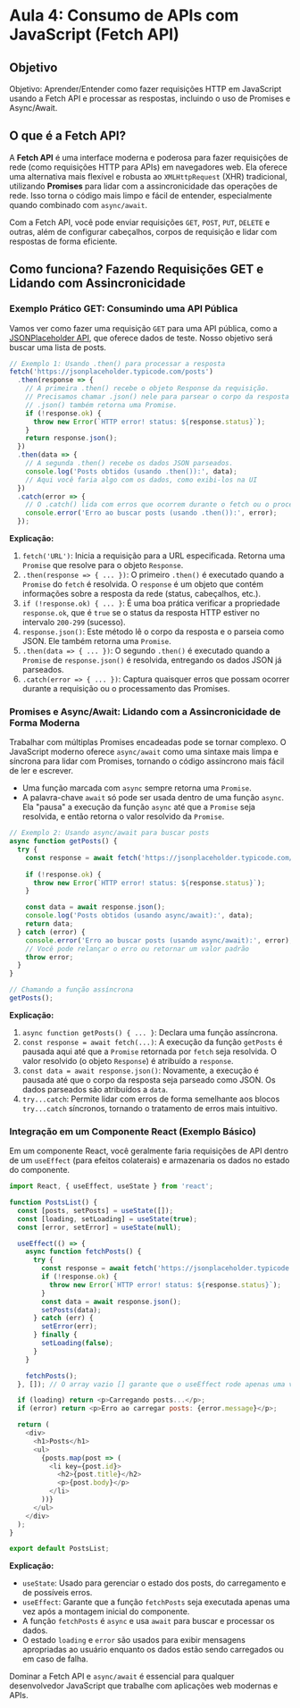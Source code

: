 # Aula 4: Consumo de APIs com JavaScript (Fetch API)

## Objetivo
Objetivo: Aprender/Entender como fazer requisições HTTP em JavaScript usando a Fetch API e processar as respostas, incluindo o uso de Promises e Async/Await.

## O que é a Fetch API?

A **Fetch API** é uma interface moderna e poderosa para fazer requisições de rede (como requisições HTTP para APIs) em navegadores web. Ela oferece uma alternativa mais flexível e robusta ao `XMLHttpRequest` (XHR) tradicional, utilizando **Promises** para lidar com a assincronicidade das operações de rede. Isso torna o código mais limpo e fácil de entender, especialmente quando combinado com `async/await`.

Com a Fetch API, você pode enviar requisições `GET`, `POST`, `PUT`, `DELETE` e outras, além de configurar cabeçalhos, corpos de requisição e lidar com respostas de forma eficiente.

## Como funciona? Fazendo Requisições GET e Lidando com Assincronicidade

### Exemplo Prático GET: Consumindo uma API Pública

Vamos ver como fazer uma requisição `GET` para uma API pública, como a [JSONPlaceholder API](https://jsonplaceholder.typicode.com/), que oferece dados de teste. Nosso objetivo será buscar uma lista de posts.

```javascript
// Exemplo 1: Usando .then() para processar a resposta
fetch('https://jsonplaceholder.typicode.com/posts')
  .then(response => {
    // A primeira .then() recebe o objeto Response da requisição.
    // Precisamos chamar .json() nele para parsear o corpo da resposta como JSON.
    // .json() também retorna uma Promise.
    if (!response.ok) {
      throw new Error(`HTTP error! status: ${response.status}`);
    }
    return response.json();
  })
  .then(data => {
    // A segunda .then() recebe os dados JSON parseados.
    console.log('Posts obtidos (usando .then()):', data);
    // Aqui você faria algo com os dados, como exibi-los na UI
  })
  .catch(error => {
    // O .catch() lida com erros que ocorrem durante o fetch ou o processamento da Promise.
    console.error('Erro ao buscar posts (usando .then()):', error);
  });
```

**Explicação:**
1.  `fetch('URL')`: Inicia a requisição para a URL especificada. Retorna uma `Promise` que resolve para o objeto `Response`.
2.  `.then(response => { ... })`: O primeiro `.then()` é executado quando a `Promise` do `fetch` é resolvida. O `response` é um objeto que contém informações sobre a resposta da rede (status, cabeçalhos, etc.).
3.  `if (!response.ok) { ... }`: É uma boa prática verificar a propriedade `response.ok`, que é `true` se o status da resposta HTTP estiver no intervalo `200-299` (sucesso).
4.  `response.json()`: Este método lê o corpo da resposta e o parseia como JSON. Ele também retorna uma `Promise`.
5.  `.then(data => { ... })`: O segundo `.then()` é executado quando a `Promise` de `response.json()` é resolvida, entregando os dados JSON já parseados.
6.  `.catch(error => { ... })`: Captura quaisquer erros que possam ocorrer durante a requisição ou o processamento das Promises.

### Promises e Async/Await: Lidando com a Assincronicidade de Forma Moderna

Trabalhar com múltiplas Promises encadeadas pode se tornar complexo. O JavaScript moderno oferece `async/await` como uma sintaxe mais limpa e síncrona para lidar com Promises, tornando o código assíncrono mais fácil de ler e escrever.

*   Uma função marcada com `async` sempre retorna uma `Promise`.
*   A palavra-chave `await` só pode ser usada dentro de uma função `async`. Ela "pausa" a execução da função `async` até que a `Promise` seja resolvida, e então retorna o valor resolvido da `Promise`.

```javascript
// Exemplo 2: Usando async/await para buscar posts
async function getPosts() {
  try {
    const response = await fetch('https://jsonplaceholder.typicode.com/posts');
    
    if (!response.ok) {
      throw new Error(`HTTP error! status: ${response.status}`);
    }

    const data = await response.json();
    console.log('Posts obtidos (usando async/await):', data);
    return data;
  } catch (error) {
    console.error('Erro ao buscar posts (usando async/await):', error);
    // Você pode relançar o erro ou retornar um valor padrão
    throw error; 
  }
}

// Chamando a função assíncrona
getPosts();
```

**Explicação:**
1.  `async function getPosts() { ... }`: Declara uma função assíncrona.
2.  `const response = await fetch(...)`: A execução da função `getPosts` é pausada aqui até que a `Promise` retornada por `fetch` seja resolvida. O valor resolvido (o objeto `Response`) é atribuído a `response`.
3.  `const data = await response.json()`: Novamente, a execução é pausada até que o corpo da resposta seja parseado como JSON. Os dados parseados são atribuídos a `data`.
4.  `try...catch`: Permite lidar com erros de forma semelhante aos blocos `try...catch` síncronos, tornando o tratamento de erros mais intuitivo.

### Integração em um Componente React (Exemplo Básico)

Em um componente React, você geralmente faria requisições de API dentro de um `useEffect` (para efeitos colaterais) e armazenaria os dados no estado do componente.

```javascript
import React, { useEffect, useState } from 'react';

function PostsList() {
  const [posts, setPosts] = useState([]);
  const [loading, setLoading] = useState(true);
  const [error, setError] = useState(null);

  useEffect(() => {
    async function fetchPosts() {
      try {
        const response = await fetch('https://jsonplaceholder.typicode.com/posts');
        if (!response.ok) {
          throw new Error(`HTTP error! status: ${response.status}`);
        }
        const data = await response.json();
        setPosts(data);
      } catch (err) {
        setError(err);
      } finally {
        setLoading(false);
      }
    }

    fetchPosts();
  }, []); // O array vazio [] garante que o useEffect rode apenas uma vez, como componentDidMount

  if (loading) return <p>Carregando posts...</p>;
  if (error) return <p>Erro ao carregar posts: {error.message}</p>;

  return (
    <div>
      <h1>Posts</h1>
      <ul>
        {posts.map(post => (
          <li key={post.id}>
            <h2>{post.title}</h2>
            <p>{post.body}</p>
          </li>
        ))}
      </ul>
    </div>
  );
}

export default PostsList;
```

**Explicação:**
*   `useState`: Usado para gerenciar o estado dos posts, do carregamento e de possíveis erros.
*   `useEffect`: Garante que a função `fetchPosts` seja executada apenas uma vez após a montagem inicial do componente.
*   A função `fetchPosts` é `async` e usa `await` para buscar e processar os dados.
*   O estado `loading` e `error` são usados para exibir mensagens apropriadas ao usuário enquanto os dados estão sendo carregados ou em caso de falha.

Dominar a Fetch API e `async/await` é essencial para qualquer desenvolvedor JavaScript que trabalhe com aplicações web modernas e APIs.

